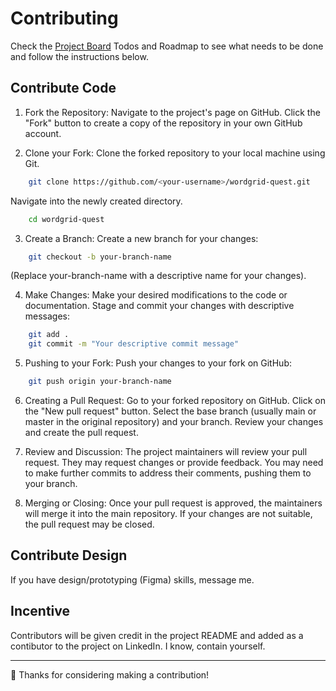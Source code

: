 # Contributing

Check the [Project Board](https://github.com/users/travisjupp/projects/2/views/2) Todos and Roadmap to see what needs to be done and follow the instructions below.


## Contribute Code

1. Fork the Repository:
Navigate to the project's page on GitHub.
Click the "Fork" button to create a copy of the repository in your own GitHub
account. 

2. Clone your Fork:
Clone the forked repository to your local machine using Git. 

```bash
    git clone https://github.com/<your-username>/wordgrid-quest.git
```
Navigate into the newly created directory. 
```bash
    cd wordgrid-quest
```

3. Create a Branch:
Create a new branch for your changes: 
```bash
    git checkout -b your-branch-name
```
(Replace your-branch-name with a descriptive name for your changes). 

4. Make Changes:
Make your desired modifications to the code or documentation.
Stage and commit your changes with descriptive messages: 
```bash
    git add .
    git commit -m "Your descriptive commit message"
```

5. Pushing to your Fork:
Push your changes to your fork on GitHub: 
```bash
    git push origin your-branch-name
```

6. Creating a Pull Request:
Go to your forked repository on GitHub.
Click on the "New pull request" button.
Select the base branch (usually main or master in the original repository) and
your branch.
Review your changes and create the pull request. 

7. Review and Discussion:
The project maintainers will review your pull request.
They may request changes or provide feedback.
You may need to make further commits to address their comments, pushing them to your branch. 

8. Merging or Closing:
Once your pull request is approved, the maintainers will merge it into the main repository.
If your changes are not suitable, the pull request may be closed. 


## Contribute Design

If you have design/prototyping (Figma) skills, message me.


## Incentive

Contributors will be given credit in the project README and added as a contibutor to the project on LinkedIn. I know, contain yourself.

----

🤙 Thanks for considering making a contribution!

